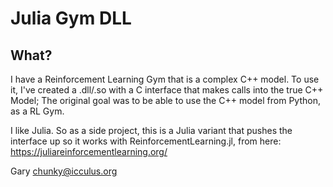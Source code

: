 # Julia Gym DLL

## What?

I have a Reinforcement Learning Gym that is a complex C++ model. To use
it, I've created a .dll/.so with a C interface that makes calls into
the true C++ Model; The original goal was to be able to use the C++
model from Python, as a RL Gym.

I like Julia. So as a side project, this is a Julia variant that pushes
the interface up so it works with ReinforcementLearning.jl, from here:
https://juliareinforcementlearning.org/

Gary <chunky@icculus.org>
